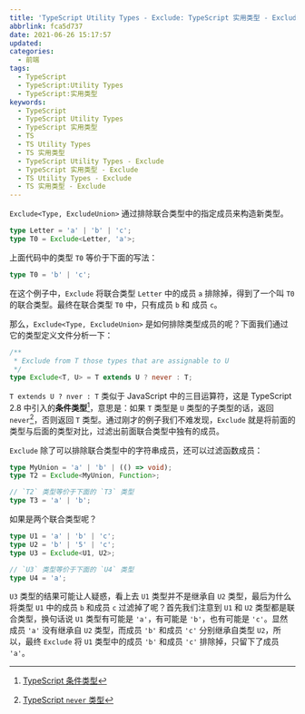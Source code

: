 ```yaml
---
title: 'TypeScript Utility Types - Exclude: TypeScript 实用类型 - Exclude'
abbrlink: fca5d737
date: 2021-06-26 15:17:57
updated:
categories:
  - 前端
tags:
  - TypeScript
  - TypeScript:Utility Types
  - TypeScript:实用类型
keywords:
  - TypeScript
  - TypeScript Utility Types
  - TypeScript 实用类型
  - TS
  - TS Utility Types
  - TS 实用类型
  - TypeScript Utility Types - Exclude
  - TypeScript 实用类型 - Exclude
  - TS Utility Types - Exclude
  - TS 实用类型 - Exclude
---
```


`Exclude<Type, ExcludeUnion>` 通过排除联合类型中的指定成员来构造新类型。

```typescript
type Letter = 'a' | 'b' | 'c';
type T0 = Exclude<Letter, 'a'>;
```

上面代码中的类型 `T0` 等价于下面的写法：

```typescript
type T0 = 'b' | 'c';
```

在这个例子中，`Exclude` 将联合类型 `Letter` 中的成员 `a` 排除掉，得到了一个叫 `T0` 的联合类型。最终在联合类型 `T0` 中，只有成员 `b` 和 成员 `c`。

那么，`Exclude<Type, ExcludeUnion>` 是如何排除类型成员的呢？下面我们通过它的类型定义文件分析一下：

```typescript
/**
 * Exclude from T those types that are assignable to U
 */
type Exclude<T, U> = T extends U ? never : T;
```

`T extends U ? nver : T` 类似于 JavaScript 中的三目运算符，这是 TypeScript 2.8 中引入的**条件类型**[^1]，意思是：如果 `T` 类型是 `U` 类型的子类型的话，返回 `never`[^2]，否则返回 `T` 类型。通过刚才的例子我们不难发现，`Exclude` 就是将前面的类型与后面的类型对比，过滤出前面联合类型中独有的成员。

`Exclude` 除了可以排除联合类型中的字符串成员，还可以过滤函数成员：

```typescript
type MyUnion = 'a' | 'b' | (() => void);
type T2 = Exclude<MyUnion, Function>;

// `T2` 类型等价于下面的 `T3` 类型
type T3 = 'a' | 'b';
```

如果是两个联合类型呢？

```typescript
type U1 = 'a' | 'b' | 'c';
type U2 = 'b' | '5' | 'c';
type U3 = Exclude<U1, U2>;

// `U3` 类型等价于下面的 `U4` 类型
type U4 = 'a';
```

`U3` 类型的结果可能让人疑惑，看上去 `U1` 类型并不是继承自 `U2` 类型，最后为什么将类型 `U1` 中的成员 `b` 和成员 `c` 过滤掉了呢？首先我们注意到 `U1` 和 `U2` 类型都是联合类型，换句话说 `U1` 类型有可能是 `'a'`，有可能是 `'b'`，也有可能是 `'c'`。显然成员 `'a'` 没有继承自 `U2` 类型，而成员 `'b'` 和成员 `'c'` 分别继承自类型 `U2`，所以，最终 `Exclude` 将 `U1` 类型中的成员 `'b'` 和成员 `'c'` 排除掉，只留下了成员 `'a'`。

[^1]: [TypeScript 条件类型](https://www.typescriptlang.org/docs/handbook/2/conditional-types.html)
[^2]: [TypeScript `never` 类型](https://www.typescriptlang.org/docs/handbook/2/narrowing.html#the-never-type)
